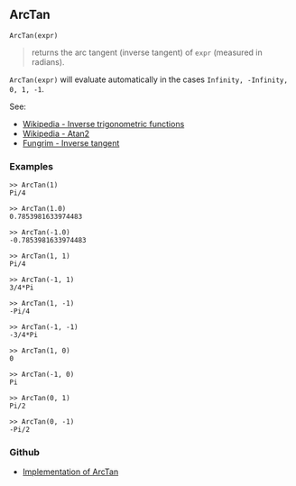 ## ArcTan

```
ArcTan(expr)
```

> returns the arc tangent (inverse tangent) of `expr` (measured in radians).
 
`ArcTan(expr)` will evaluate automatically in the cases `Infinity, -Infinity, 0, 1, -1`.

See:
* [Wikipedia - Inverse trigonometric functions](https://en.wikipedia.org/wiki/Inverse_trigonometric_functions)
* [Wikipedia - Atan2](https://en.wikipedia.org/wiki/Atan2)
* [Fungrim - Inverse tangent](http://fungrim.org/topic/Inverse_tangent/)

### Examples

```
>> ArcTan(1)    
Pi/4    
 
>> ArcTan(1.0)    
0.7853981633974483    
 
>> ArcTan(-1.0)    
-0.7853981633974483
 
>> ArcTan(1, 1)    
Pi/4   
 
>> ArcTan(-1, 1)    
3/4*Pi  
 
>> ArcTan(1, -1)    
-Pi/4  
 
>> ArcTan(-1, -1)    
-3/4*Pi    
 
>> ArcTan(1, 0)    
0    
 
>> ArcTan(-1, 0)    
Pi    
 
>> ArcTan(0, 1)    
Pi/2    
 
>> ArcTan(0, -1)    
-Pi/2   
```

### Github

* [Implementation of ArcTan](https://github.com/axkr/symja_android_library/blob/master/symja_android_library/matheclipse-core/src/main/java/org/matheclipse/core/builtin/ExpTrigsFunctions.java#L965) 
